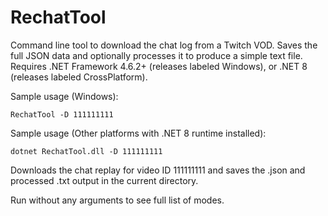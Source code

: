 # RechatTool
Command line tool to download the chat log from a Twitch VOD. Saves the full JSON data and optionally processes it to produce a simple text file. Requires .NET Framework 4.6.2+ (releases labeled Windows), or .NET 8 (releases labeled CrossPlatform).

Sample usage (Windows):
```
RechatTool -D 111111111
```
Sample usage (Other platforms with .NET 8 runtime installed):
```
dotnet RechatTool.dll -D 111111111
```
Downloads the chat replay for video ID 111111111 and saves the .json and processed .txt output in the current directory.

Run without any arguments to see full list of modes.
